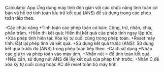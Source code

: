 Calculator App
Ứng dụng máy tính đơn giản với các chức năng tính toán cơ bản và hỗ trợ tính toán lưu trữ kết quả (ANS) để sử dụng trong các phép toán tiếp theo.

-Các chức năng
+Tính toán các phép toán cơ bản: Cộng, trừ, nhân, chia, phần trăm.
+Hiển thị kết quả: Hiển thị kết quả của phép tính ngay lập tức.
+Xóa phép tính hiện tại: Xóa ký tự cuối cùng trong phép toán.
+Reset máy tính: Đặt lại phép tính và kết quả.
+Sử dụng kết quả trước (ANS): Sử dụng kết quả trước đó (ANS) trong phép toán tiếp theo.
-Cách sử dụng
+Nhập các giá trị và phép toán vào máy tính.
+Nhấn nút = để tính toán kết quả.
+Nếu cần, sử dụng nút ANS để lấy kết quả của phép tính trước.
+Nhấn C để xóa ký tự cuối cùng hoặc AC để reset toàn bộ máy tính.
